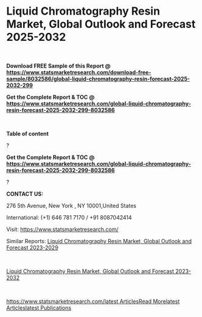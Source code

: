 <h1>Liquid Chromatography Resin Market, Global Outlook and Forecast 2025-2032</h1><br/><p><strong>Download FREE Sample of this Report @ <a href="https://www.statsmarketresearch.com/download-free-sample/8032586/global-liquid-chromatography-resin-forecast-2025-2032-299">https://www.statsmarketresearch.com/download-free-sample/8032586/global-liquid-chromatography-resin-forecast-2025-2032-299</a></strong></p>
 
 
 
 <div><b>Get the Complete Report & TOC @ <a href="https://www.statsmarketresearch.com/global-liquid-chromatography-resin-forecast-2025-2032-299-8032586">https://www.statsmarketresearch.com/global-liquid-chromatography-resin-forecast-2025-2032-299-8032586</a></b></div>
 
 
 
 <p><br />
 
 <b>Table of content</b></p>
 
 
 
 <p>? </p>
 
 
 
 <div><b>Get the Complete Report & TOC @ <a href="https://www.statsmarketresearch.com/global-liquid-chromatography-resin-forecast-2025-2032-299-8032586">https://www.statsmarketresearch.com/global-liquid-chromatography-resin-forecast-2025-2032-299-8032586</a></b></div>
 
 
 
 <p>? </p>
 
 
 
 <p><b>CONTACT US:</b><br />
 
 276 5th Avenue, New York , NY 10001,United States<br />
 
 International: (+1) 646 781 7170 / +91 8087042414<br />
 
 Visit: <a href="https://www.statsmarketresearch.com/">https://www.statsmarketresearch.com/</a><br />
 
 Similar Reports: <a href="https://www.statsmarketresearch.com/global-liquid-chromatography-resin-forecast-2025-2032-299-8032586">Liquid Chromatography Resin Market, Global Outlook and Forecast 2023-2029</a><br />
 
 <br />
 
 <a href="https://www.statsmarketresearch.com/global-liquid-chromatography-resin-forecast-2025-2032-299-8032586">Liquid Chromatography Resin Market, Global Outlook and Forecast 2023-2032</a><br />
 
 <br />
 
 <a href="https://gyeongbokgung.com">https://www.statsmarketresearch.com/</a><a href="https://hallyeomaritime.com">latest Articles</a><a href="https://jingwansa.com">Read More</a><a href="https://nguoiviet.jp/">latest Articles</a><a href="https://www.intelmarketresearch.com/">latest Publications</a></p>